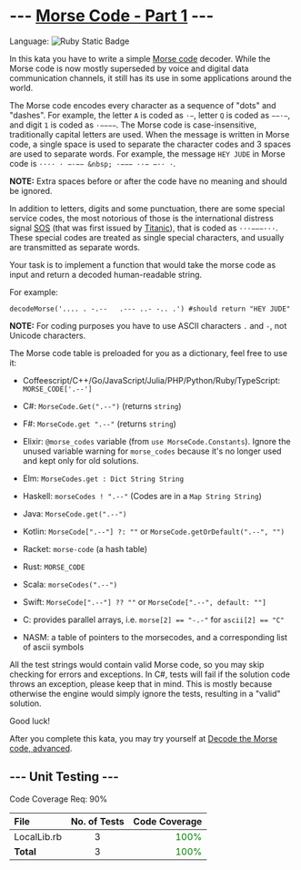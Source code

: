 # --- [Morse Code - Part 1](https://www.codewars.com/kata/54b724efac3d5402db00065e) ---

Language: ![Ruby Static Badge](https://img.shields.io/badge/Ruby-CC342D?style=for-the-badge&logo=ruby&logoColor=FFFFFF&labelColor=CC342D)

In this kata you have to write a simple [Morse code](https://en.wikipedia.org/wiki/Morse_code) decoder. While the Morse code is now mostly superseded by voice and digital data communication channels, it still has its use in some applications around the world.


The Morse code encodes every character as a sequence of "dots" and "dashes". For example, the letter `A` is coded as `·−`, letter `Q` is coded as `−−·−`, and digit `1` is coded as `·−−−−`. The Morse code is case-insensitive, traditionally capital letters are used. When the message is written in Morse code, a single space is used to separate the character codes and 3 spaces are used to separate words. For example, the message `HEY JUDE` in Morse code is `···· · −·−− &nbsp; ·−−− ··− −·· ·`.

**NOTE:** Extra spaces before or after the code have no meaning and should be ignored.

In addition to letters, digits and some punctuation, there are some special service codes, the most notorious of those is the international distress signal [SOS](https://en.wikipedia.org/wiki/SOS) (that was first issued by [Titanic](https://en.wikipedia.org/wiki/RMS_Titanic)), that is coded as `···−−−···`. These special codes are treated as single special characters, and usually are transmitted as separate words.


Your task is to implement a function that would take the morse code as input and return a decoded human-readable string.

For example:

`decodeMorse('.... . -.--   .--- ..- -.. .') #should return "HEY JUDE"`

**NOTE:** For coding purposes you have to use ASCII characters `.` and `-`, not Unicode characters.

The Morse code table is preloaded for you as a dictionary, feel free to use it:

- Coffeescript/C++/Go/JavaScript/Julia/PHP/Python/Ruby/TypeScript: `MORSE_CODE['.--']`
- C#: `MorseCode.Get(".--")` (returns `string`)
- F#: `MorseCode.get ".--"` (returns `string`)
- Elixir: `@morse_codes` variable (from `use MorseCode.Constants`). Ignore the unused variable warning for `morse_codes` because it's no longer used and kept only for old solutions.
- Elm: `MorseCodes.get : Dict String String`
- Haskell: `morseCodes ! ".--"` (Codes are in a `Map String String`)
- Java: `MorseCode.get(".--")`
- Kotlin: `MorseCode[".--"] ?: ""` or `MorseCode.getOrDefault(".--", "")`
- Racket: `morse-code` (a hash table)
- Rust: `MORSE_CODE`
- Scala: `morseCodes(".--")`
- Swift: `MorseCode[".--"] ?? ""` or `MorseCode[".--", default: ""]`


- C: provides parallel arrays, i.e. `morse[2] == "-.-"` for `ascii[2] == "C"`


- NASM: a table of pointers to the morsecodes, and a corresponding list of ascii symbols


All the test strings would contain valid Morse code, so you may skip checking for errors and exceptions. In C#, tests will fail if the solution code throws an exception, please keep that in mind. This is mostly because otherwise the engine would simply ignore the tests, resulting in a "valid" solution.


Good luck!


After you complete this kata, you may try yourself at [Decode the Morse code, advanced](http://www.codewars.com/kata/decode-the-morse-code-advanced).


## --- Unit Testing ---

Code Coverage Req: 90%

| File | No. of Tests | Code Coverage |
| :--- | :---: | ---: |
| LocalLib.rb | 3 | <span style="color:green">100%</span> |
| **Total** | 3 | <span style="color:green">100%</span> |

